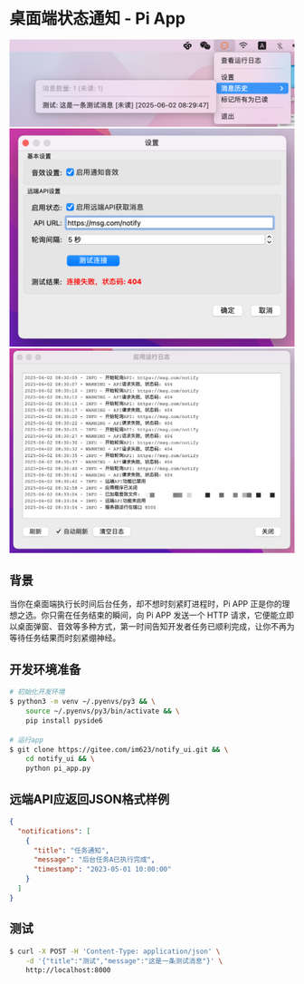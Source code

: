# 桌面端状态通知 - Pi App

![Demo](./screenshot1.png)
![Demo](./screenshot2.png)
![Demo](./screenshot3.png)

## 背景

当你在桌面端执行长时间后台任务，却不想时刻紧盯进程时，Pi APP 正是你的理想之选。你只需在任务结束的瞬间，向 Pi APP 发送一个 HTTP 请求，它便能立即以桌面弹窗、音效等多种方式，第一时间告知开发者任务已顺利完成，让你不再为等待任务结果而时刻紧绷神经。

## 开发环境准备

```sh
# 初始化开发环境
$ python3 -m venv ~/.pyenvs/py3 && \
    source ~/.pyenvs/py3/bin/activate && \
    pip install pyside6

# 运行app
$ git clone https://gitee.com/im623/notify_ui.git && \
    cd notify_ui && \
    python pi_app.py
```

## 远端API应返回JSON格式样例

```json
{
  "notifications": [
    {
      "title": "任务通知",
      "message": "后台任务A已执行完成",
      "timestamp": "2023-05-01 10:00:00"
    }
  ]
}
```

## 测试

```sh
$ curl -X POST -H 'Content-Type: application/json' \
    -d '{"title":"测试","message":"这是一条测试消息"}' \
    http://localhost:8000
```
